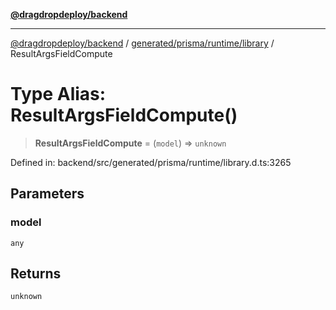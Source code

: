 [**@dragdropdeploy/backend**](../../../../../README.md)

***

[@dragdropdeploy/backend](../../../../../README.md) / [generated/prisma/runtime/library](../README.md) / ResultArgsFieldCompute

# Type Alias: ResultArgsFieldCompute()

> **ResultArgsFieldCompute** = (`model`) => `unknown`

Defined in: backend/src/generated/prisma/runtime/library.d.ts:3265

## Parameters

### model

`any`

## Returns

`unknown`
